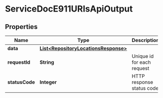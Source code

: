 

# ServiceDocE911URIsApiOutput

## Properties

Name | Type | Description | Notes
------------ | ------------- | ------------- | -------------
**data** | [**List&lt;RepositoryLocationsResponse&gt;**](RepositoryLocationsResponse.md) |  |  [optional]
**requestId** | **String** | Unique id for each request |  [optional]
**statusCode** | **Integer** | HTTP response status code |  [optional]




